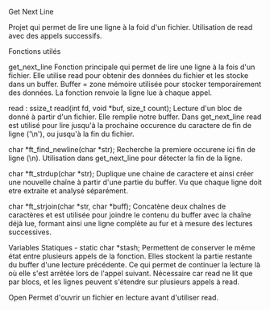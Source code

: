 Get Next Line

Projet qui permet de lire une ligne à la foid d'un fichier. 
Utilisation de read avec des appels successifs.

Fonctions utilés

get_next_line
Fonction principale qui permet de lire une ligne à la fois d'un fichier. 
Elle utilise read pour obtenir des données du fichier et les stocke dans un buffer.
Buffer = zone mémoire utilisée pour stocker temporairement des données. 
La fonction renvoie la ligne lue à chaque appel.

read : ssize_t read(int fd, void *buf, size_t count);
Lecture d'un bloc de donné à partir d'un fichier. Elle remplie notre buffer. Dans get_next_line read est utilisé pour lire 
jusqu'à la prochaine occurence du caractere de fin de ligne ('\n'), ou jusqu'à la fin du fichier.

char	*ft_find_newline(char *str);
Recherche la premiere occurene ici fin de ligne (\n). Utilisation dans get_next_line pour détecter la fin de la ligne.

char	*ft_strdup(char *str);
Duplique une chaine de caractere et ainsi créer une nouvelle chaîne à partir d'une partie du buffer. Vu que chaque ligne doit etre extraite et analysé séparément.

char	*ft_strjoin(char *str, char *buff);
Concatène deux chaînes de caractères et est utilisée pour joindre le contenu du buffer avec la chaîne déjà lue, formant ainsi une ligne complète au fur et à mesure des lectures successives.

Variables Statiques - static char *stash;
Permettent de conserver le même état entre plusieurs appels de la fonction. Elles stockent la partie restante du buffer d'une lecture précédente. 
Ce qui permet de continuer la lecture là où elle s'est arrêtée lors de l'appel suivant. 
Nécessaire car read ne lit que par blocs, et les lignes peuvent s'étendre sur plusieurs appels à read.

Open
Permet d'ouvrir un fichier en lecture avant d'utiliser read.
